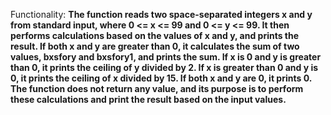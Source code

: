 Functionality: **The function reads two space-separated integers x and y from standard input, where 0 <= x <= 99 and 0 <= y <= 99. It then performs calculations based on the values of x and y, and prints the result. If both x and y are greater than 0, it calculates the sum of two values, bxsfory and bxsfory1, and prints the sum. If x is 0 and y is greater than 0, it prints the ceiling of y divided by 2. If x is greater than 0 and y is 0, it prints the ceiling of x divided by 15. If both x and y are 0, it prints 0. The function does not return any value, and its purpose is to perform these calculations and print the result based on the input values.**